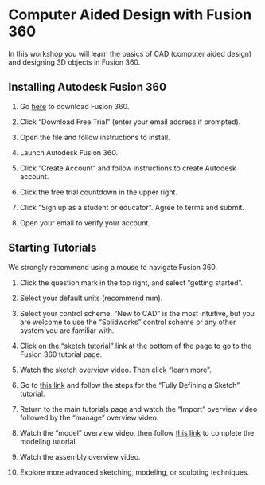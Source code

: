 # Computer Aided Design with Fusion 360

In this workshop you will learn the basics of CAD (computer aided design) and designing 3D objects in Fusion 360.

## Installing Autodesk Fusion 360

1. Go [here](http://www.autodesk.com/products/fusion-360/try-buy) to download Fusion 360.  

2. Click “Download Free Trial” (enter your email address if prompted).  

3. Open the file and follow instructions to install.  

4. Launch Autodesk Fusion 360.  

5. Click “Create Account” and follow instructions to create Autodesk account.  

6. Click the free trial countdown in the upper right.  

7. Click “Sign up as a student or educator”. Agree to terms and submit.  

8. Open your email to verify your account.  

## Starting Tutorials

We strongly recommend using a mouse to navigate Fusion 360.

1. Click the question mark in the top right, and select “getting started”.  

2. Select your default units (recommend mm).  

3. Select your control scheme. “New to CAD” is the most intuitive, but you are welcome to use the “Solidworks” control scheme or any other system you are familiar with.  

4. Click on the “sketch tutorial” link at the bottom of the page to go to the Fusion 360 tutorial page.  

5. Watch the sketch overview video. Then click “learn more”.  

6. Go to [this link](http://fusion360.autodesk.com/learning/learning.html?guid=GUID-EFAC0B74-4EF6-4B7B-A10C-7B020E0F7A75) and follow the steps for the “Fully Defining a Sketch” tutorial.   

7. Return to the main tutorials page and watch the “Import” overview video followed by the “manage” overview video.  

8. Watch the “model” overview video, then follow [this link](http://fusion360.autodesk.com/learning/learning.html?guid=GUID-8C1CCB59-87E3-4E06-A53C-7D5449673721) to complete the modeling tutorial.   

9. Watch the assembly overview video.  

10. Explore more advanced sketching, modeling, or sculpting techniques.
